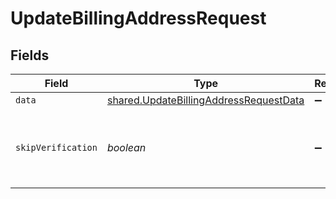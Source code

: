 # UpdateBillingAddressRequest


## Fields

| Field                                                                                            | Type                                                                                             | Required                                                                                         | Description                                                                                      |
| ------------------------------------------------------------------------------------------------ | ------------------------------------------------------------------------------------------------ | ------------------------------------------------------------------------------------------------ | ------------------------------------------------------------------------------------------------ |
| `data`                                                                                           | [shared.UpdateBillingAddressRequestData](../../models/shared/updatebillingaddressrequestdata.md) | :heavy_minus_sign:                                                                               | N/A                                                                                              |
| `skipVerification`                                                                               | *boolean*                                                                                        | :heavy_minus_sign:                                                                               | When set to true, the address will be saved without verification                                 |
